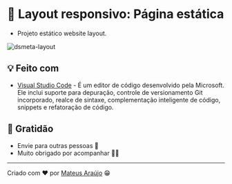 # 💎 Layout responsivo: Página estática

- Projeto estático website layout.

![dsmeta-layout](https://user-images.githubusercontent.com/66843745/202589612-3117a878-f3a0-472a-a12e-122e75778f92.gif)

## 💡 Feito com

- [Visual Studio Code](https://code.visualstudio.com/) - É um editor de código desenvolvido pela Microsoft. Ele inclui suporte para depuração, controle de versionamento Git incorporado, realce de sintaxe, complementação inteligente de código, snippets e refatoração de código.

## 💝 Gratidão

- Envie para outras pessoas 📧
- Muito obrigado por acompanhar 👋😎

---

Criado com ❤️ por [Mateus Araújo](https://github.com/mateusaraujos) 😁
